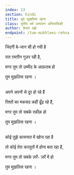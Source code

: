 ```yaml
---
index: 13
section: hindi
title: तुम मुख़लिस रहना
class: तृतीय वर्ष उत्पादन अभियांत्रिकी
author: केदार वझे
endpoint: /tum-mukhlees-rehna
---
```


जिंदगी बे-जान सी हो गयी है

रात ग़मगी़न गुज़र रही है,

मगर तुम तो उम्मीद के आफ़ताब हो

तुम मुख़लिस रहना ।<br><br>

अपने अपनों से दूर हो रहे हैं

रिश्तों का‌ मकसद कहीं ढूँढ रहे हैं,

मगर तुम तो सबके रफ़ीक़ हो

तुम मुख़लिस रहना ।<br><br>

कोई तुझे कायनात में खोज रहा है

तो कोई तेरा करतूतों में होना बता रहा है,

मगर तुम तो सबके ज़र्रे‌- ज़र्रे‌ में हो

तुम मुख़लिस रहना ।<br><br>

